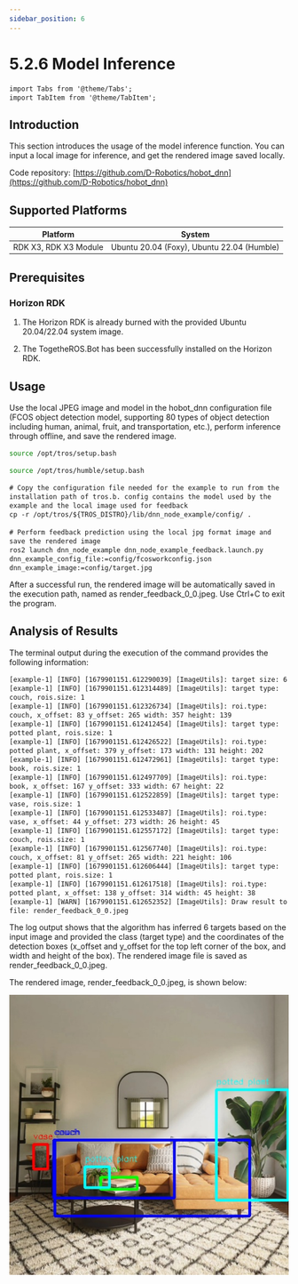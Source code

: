 ```yaml
---
sidebar_position: 6
---
```

# 5.2.6 Model Inference


```mdx-code-block
import Tabs from '@theme/Tabs';
import TabItem from '@theme/TabItem';
```

## Introduction

This section introduces the usage of the model inference function. You can input a local image for inference, and get the rendered image saved locally.

Code repository: [https://github.com/D-Robotics/hobot_dnn](https://github.com/D-Robotics/hobot_dnn)

## Supported Platforms

| Platform    | System     |
| ------------ | ---------------- |
| RDK X3, RDK X3 Module| Ubuntu 20.04 (Foxy), Ubuntu 22.04 (Humble) |

## Prerequisites

### Horizon RDK

1. The Horizon RDK is already burned with the provided  Ubuntu 20.04/22.04 system image.

2. The TogetheROS.Bot has been successfully installed on the Horizon RDK.

## Usage

Use the local JPEG image and model in the hobot_dnn configuration file (FCOS object detection model, supporting 80 types of object detection including human, animal, fruit, and transportation, etc.), perform inference through offline, and save the rendered image.

<Tabs groupId="tros-distro">
<TabItem value="foxy" label="Foxy">

```bash
source /opt/tros/setup.bash
```

</TabItem>

<TabItem value="humble" label="Humble">

```bash
source /opt/tros/humble/setup.bash
```

</TabItem>

</Tabs>

```shell
# Copy the configuration file needed for the example to run from the installation path of tros.b. config contains the model used by the example and the local image used for feedback
cp -r /opt/tros/${TROS_DISTRO}/lib/dnn_node_example/config/ .

# Perform feedback prediction using the local jpg format image and save the rendered image
ros2 launch dnn_node_example dnn_node_example_feedback.launch.py dnn_example_config_file:=config/fcosworkconfig.json dnn_example_image:=config/target.jpg
```

After a successful run, the rendered image will be automatically saved in the execution path, named as render_feedback_0_0.jpeg. Use Ctrl+C to exit the program.

## Analysis of Results

The terminal output during the execution of the command provides the following information:

```text
[example-1] [INFO] [1679901151.612290039] [ImageUtils]: target size: 6
[example-1] [INFO] [1679901151.612314489] [ImageUtils]: target type: couch, rois.size: 1
[example-1] [INFO] [1679901151.612326734] [ImageUtils]: roi.type: couch, x_offset: 83 y_offset: 265 width: 357 height: 139
[example-1] [INFO] [1679901151.612412454] [ImageUtils]: target type: potted plant, rois.size: 1
[example-1] [INFO] [1679901151.612426522] [ImageUtils]: roi.type: potted plant, x_offset: 379 y_offset: 173 width: 131 height: 202
[example-1] [INFO] [1679901151.612472961] [ImageUtils]: target type: book, rois.size: 1
[example-1] [INFO] [1679901151.612497709] [ImageUtils]: roi.type: book, x_offset: 167 y_offset: 333 width: 67 height: 22
[example-1] [INFO] [1679901151.612522859] [ImageUtils]: target type: vase, rois.size: 1
[example-1] [INFO] [1679901151.612533487] [ImageUtils]: roi.type: vase, x_offset: 44 y_offset: 273 width: 26 height: 45
[example-1] [INFO] [1679901151.612557172] [ImageUtils]: target type: couch, rois.size: 1
[example-1] [INFO] [1679901151.612567740] [ImageUtils]: roi.type: couch, x_offset: 81 y_offset: 265 width: 221 height: 106
[example-1] [INFO] [1679901151.612606444] [ImageUtils]: target type: potted plant, rois.size: 1
[example-1] [INFO] [1679901151.612617518] [ImageUtils]: roi.type: potted plant, x_offset: 138 y_offset: 314 width: 45 height: 38
[example-1] [WARN] [1679901151.612652352] [ImageUtils]: Draw result to file: render_feedback_0_0.jpeg
```

The log output shows that the algorithm has inferred 6 targets based on the input image and provided the class (target type) and the coordinates of the detection boxes (x_offset and y_offset for the top left corner of the box, and width and height of the box). The rendered image file is saved as render_feedback_0_0.jpeg.

The rendered image, render_feedback_0_0.jpeg, is shown below:

![](./image/ai_predict/render1.jpg)